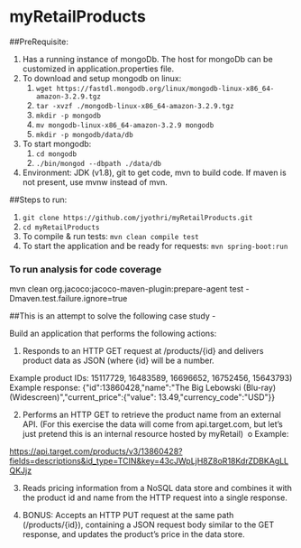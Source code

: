 # myRetailProducts

##PreRequisite: <br />
1. Has a running instance of mongoDb. The host for mongoDb can be customized in application.properties file. <br />
  1. To download and setup mongodb on linux: <br />
       1. `wget https://fastdl.mongodb.org/linux/mongodb-linux-x86_64-amazon-3.2.9.tgz`
       2. `tar -xvzf ./mongodb-linux-x86_64-amazon-3.2.9.tgz`
       3.  `mkdir -p mongodb`
       4. `mv mongodb-linux-x86_64-amazon-3.2.9 mongodb`
       5. `mkdir -p mongodb/data/db`
  2. To start mongodb:
       1. `cd mongodb`
       2. `./bin/mongod --dbpath ./data/db`
2. Environment: JDK (v1.8), git to get code, mvn to build code. If maven is not present, use mvnw instead of mvn.

##Steps to run: <br />
1. `git clone https://github.com/jyothri/myRetailProducts.git`
2. `cd myRetailProducts`
3. To compile & run tests:  `mvn clean compile test`
4. To start the application and be ready for requests: `mvn spring-boot:run`

### To run analysis for code coverage
mvn clean org.jacoco:jacoco-maven-plugin:prepare-agent test -Dmaven.test.failure.ignore=true <br />

##This is an attempt to solve the following case study - 

Build an application that performs the following actions:

1. Responds to an HTTP GET request at /products/{id} and delivers product data as JSON (where {id} will be a number.

Example product IDs: 15117729, 16483589, 16696652, 16752456, 15643793)
Example response: {"id":13860428,"name":"The Big Lebowski (Blu-ray) (Widescreen)","current_price":{"value": 13.49,"currency_code":"USD"}}

2. Performs an HTTP GET to retrieve the product name from an external API. (For this exercise the data will come from api.target.com, but let’s just pretend this is an internal resource hosted by myRetail)  o Example:

https://api.target.com/products/v3/13860428?fields=descriptions&id_type=TCIN&key=43cJWpLjH8Z8oR18KdrZDBKAgLLQKJjz

3. Reads pricing information from a NoSQL data store and combines it with the product id and name from the HTTP request into a single response.  

4. BONUS: Accepts an HTTP PUT request at the same path (/products/{id}), containing a JSON request body similar to the GET response, and updates the product’s price in the data store.

